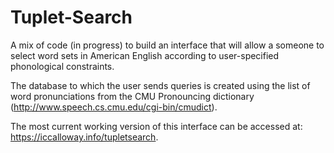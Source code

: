 # Tuplet-Search
A mix of code (in progress) to build an interface that will allow a someone to select word sets in American English according to user-specified phonological constraints.

The database to which the user sends queries is created using the list of word pronunciations from the CMU Pronouncing dictionary (http://www.speech.cs.cmu.edu/cgi-bin/cmudict).

The most current working version of this interface can be accessed at: https://iccalloway.info/tupletsearch.
